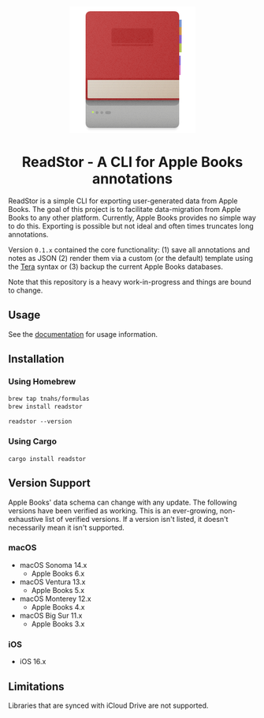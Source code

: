<p align="center"><img src="./extra/logo/logo-256.png"></p>
<h1 align="center">ReadStor - A CLI for Apple Books annotations</h1>

ReadStor is a simple CLI for exporting user-generated data from Apple Books. The
goal of this project is to facilitate data-migration from Apple Books to any
other platform. Currently, Apple Books provides no simple way to do this.
Exporting is possible but not ideal and often times truncates long annotations.

Version `0.1.x` contained the core functionality: (1) save all annotations and
notes as JSON (2) render them via a custom (or the default) template using the
[Tera][tera] syntax or (3) backup the current Apple Books databases.

Note that this repository is a heavy work-in-progress and things are bound to
change.

## Usage

See the [documentation][documentation] for usage information.

## Installation

### Using Homebrew

```shell
brew tap tnahs/formulas
brew install readstor
```

```shell
readstor --version
```

### Using Cargo

```shell
cargo install readstor
```

## Version Support

Apple Books' data schema can change with any update. The following versions have been verified
as working. This is an ever-growing, non-exhaustive list of verified versions. If a version isn't
listed, it doesn't necessarily mean it isn't supported.

### macOS

- macOS Sonoma 14.x
  - Apple Books 6.x
- macOS Ventura 13.x
  - Apple Books 5.x
- macOS Monterey 12.x
  - Apple Books 4.x
- macOS Big Sur 11.x
  - Apple Books 3.x

### iOS

- iOS 16.x

## Limitations

Libraries that are synced with iCloud Drive are not supported.

[documentation]: https://tnahs.github.io/readstor/
[tera]: https://keats.github.io/tera/
